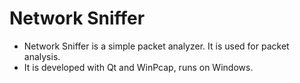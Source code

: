 Network Sniffer
===============
*  Network Sniffer is a simple packet analyzer. It is used for packet analysis.
*  It is developed with Qt and WinPcap, runs on Windows.
